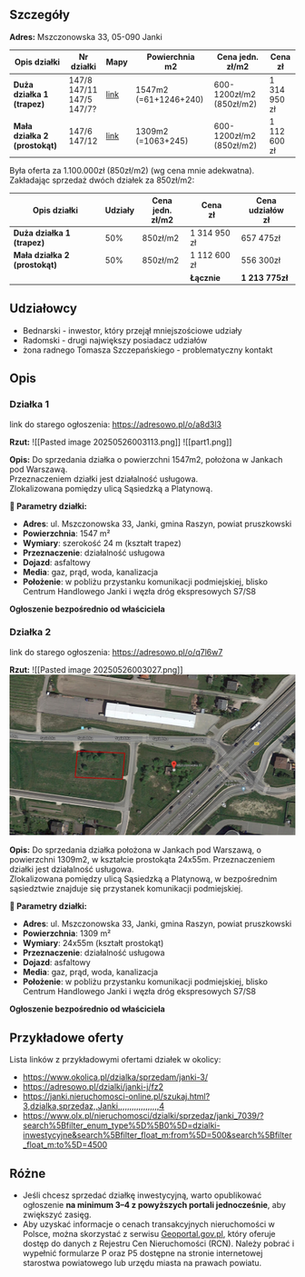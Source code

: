 ## Szczegóły
**Adres:** Mszczonowska 33, 05-090 Janki

| Opis działki                   | Nr działki                         | Mapy                                                                                                          | Powierchnia<br>m2     | Cena jedn. <br>zł/m2     | Cena <br>zł  |
| ------------------------------ | ---------------------------------- | ------------------------------------------------------------------------------------------------------------- | --------------------- | ------------------------ | ------------ |
| **Duża działka 1 (trapez)**    | 147/8<br>147/11<br>147/5<br>147/7? | [link](https://geoportal360.pl/map/#clk=mszczonowska%2033,%20janki&ctx=17.85/52.128507/20.883561&stl=topo)    | 1547m2 (=61+1246+240) | 600-1200zł/m2 (850zł/m2) | 1 314 950 zł |
| **Mała działka 2 (prostokąt)** | 147/6<br>147/12                    | [link](https://geoportal360.pl/map/#clk=20.88234836,52.12878818,17.85&ctx=17.85/52.128507/20.883561&stl=topo) | 1309m2  (=1063+245)   | 600-1200zł/m2 (850zł/m2) | 1 112 600 zł |

Była oferta za 1.100.000zł (850zł/m2) (wg cena mnie adekwatna). 
Zakładając sprzedaż dwóch działek za 850zł/m2:

| Opis działki                   | Udziały | Cena jedn. <br>zł/m2 | Cena <br>zł  | Cena udziałów<br>zł |
| ------------------------------ | ------- | -------------------- | ------------ | ------------------- |
| **Duża działka 1 (trapez)**    | 50%     | 850zł/m2             | 1 314 950 zł | 657 475zł           |
| **Mała działka 2 (prostokąt)** | 50%     | 850zł/m2             | 1 112 600 zł | 556 300zł           |
|                                |         |                      | **Łącznie**  | **1 213 775zł**     |

## Udziałowcy
- Bednarski - inwestor, który przejął mniejszościowe udziały
- Radomski - drugi największy posiadacz udziałów
- żona radnego Tomasza Szczepańskiego - problematyczny kontakt

## Opis
### Działka 1
link do starego ogłoszenia: https://adresowo.pl/o/a8d3l3

**Rzut:**
![[Pasted image 20250526003113.png]]
![[part1.png]]

**Opis:**
Do sprzedania działka o powierzchni 1547m2, położona w Jankach pod Warszawą.  
Przeznaczeniem działki jest działalność usługowa.  
Zlokalizowana pomiędzy ulicą Sąsiedzką a Platynową.

**📍 Parametry działki:**
- **Adres**: ul. Mszczonowska 33, Janki, gmina Raszyn, powiat pruszkowski
- **Powierzchnia**: 1547 m²
- **Wymiary**: szerokość 24 m (kształt trapez)
- **Przeznaczenie**: działalność usługowa
- **Dojazd**: asfaltowy
- **Media**: gaz, prąd, woda, kanalizacja
- **Położenie**: w pobliżu przystanku komunikacji podmiejskiej, blisko Centrum Handlowego Janki i węzła dróg ekspresowych S7/S8

**Ogłoszenie bezpośrednio od właściciela**

### Działka 2
link do starego ogłoszenia: https://adresowo.pl/o/q7l6w7

**Rzut:**
![[Pasted image 20250526003027.png]]
![part2.png](./part2.png)

**Opis:**
Do sprzedania działka położona w Jankach pod Warszawą, o powierzchni 1309m2, w kształcie prostokąta 24x55m. 
Przeznaczeniem działki jest działalność usługowa.  
Zlokalizowana pomiędzy ulicą Sąsiedzką a Platynową, w bezpośrednim sąsiedztwie znajduje się przystanek komunikacji podmiejskiej.

**📍 Parametry działki:**
- **Adres**: ul. Mszczonowska 33, Janki, gmina Raszyn, powiat pruszkowski
- **Powierzchnia**: 1309 m²
- **Wymiary**: 24x55m (kształt prostokąt)
- **Przeznaczenie**: działalność usługowa
- **Dojazd**: asfaltowy
- **Media**: gaz, prąd, woda, kanalizacja
- **Położenie**: w pobliżu przystanku komunikacji podmiejskiej, blisko Centrum Handlowego Janki i węzła dróg ekspresowych S7/S8

**Ogłoszenie bezpośrednio od właściciela**

## Przykładowe oferty
Lista linków z przykładowymi ofertami działek w okolicy:
- https://www.okolica.pl/dzialka/sprzedam/janki-3/
- https://adresowo.pl/dzialki/janki-j/fz2
- https://janki.nieruchomosci-online.pl/szukaj.html?3,dzialka,sprzedaz,,Janki,,,,,,,,,,,,,,,,,,4
- https://www.olx.pl/nieruchomosci/dzialki/sprzedaz/janki_7039/?search%5Bfilter_enum_type%5D%5B0%5D=dzialki-inwestycyjne&search%5Bfilter_float_m:from%5D=500&search%5Bfilter_float_m:to%5D=4500

## Różne
- Jeśli chcesz sprzedać działkę inwestycyjną, warto opublikować ogłoszenie **na minimum 3–4 z powyższych portali jednocześnie**, aby zwiększyć zasięg.
- Aby uzyskać informacje o cenach transakcyjnych nieruchomości w Polsce, można skorzystać z serwisu [Geoportal.gov.pl](https://www.geoportal.gov.pl/), który oferuje dostęp do danych z Rejestru Cen Nieruchomości (RCN). Należy pobrać i wypełnić formularze P oraz P5 dostępne na stronie internetowej starostwa powiatowego lub urzędu miasta na prawach powiatu.

